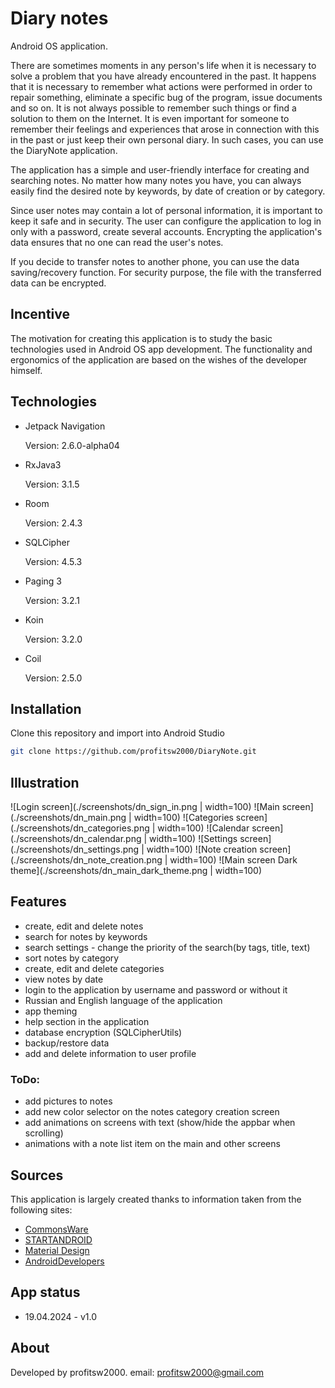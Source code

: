 
# Diary notes

Android OS application.

There are sometimes moments in any person's life when it is necessary to solve a problem
that you have already encountered in the past. It happens that it is necessary to remember what actions were performed
in order to repair something,
eliminate a specific bug of the program, issue documents and so on. It is not always
possible to remember such things or find
a solution to them on the Internet. It is even important for someone to remember
their feelings and experiences that arose in connection with this in the past or just keep their own personal diary.
In such cases, you can use the DiaryNote application.

The application has a simple and user-friendly interface for creating and searching notes. No matter how many notes
you have, you can always easily find the desired note by keywords, by date of creation or
by category.

Since user notes may contain a lot of personal information, it is important to keep it safe and in security. 
The user can configure the application to log in only with a password, create several
accounts. Encrypting the application's data ensures that no one can read the user's notes.

If you decide to transfer notes to another phone, you can use
the data saving/recovery function. For security purpose, the file with the transferred data can be encrypted.

## Incentive

The motivation for creating this application is to study the basic technologies used in
Android OS app development. The functionality and ergonomics of the application are based on the wishes
of the developer himself.

## Technologies

+ Jetpack Navigation

  Version: 2.6.0-alpha04

+ RxJava3
  
  Version: 3.1.5

+ Room

  Version: 2.4.3

+ SQLCipher

  Version: 4.5.3

+ Paging 3

  Version: 3.2.1

+ Koin

  Version: 3.2.0

+ Coil

  Version: 2.5.0

## Installation

Clone this repository and import into Android Studio

```bash
git clone https://github.com/profitsw2000/DiaryNote.git
```

## Illustration

![Login screen](./screenshots/dn_sign_in.png | width=100)
![Main screen](./screenshots/dn_main.png | width=100)
![Categories screen](./screenshots/dn_categories.png | width=100)
![Calendar screen](./screenshots/dn_calendar.png | width=100)
![Settings screen](./screenshots/dn_settings.png | width=100)
![Note creation screen](./screenshots/dn_note_creation.png | width=100)
![Main screen Dark theme](./screenshots/dn_main_dark_theme.png | width=100)

## Features

+ create, edit and delete notes
+ search for notes by keywords
+ search settings - change the priority of the search(by tags, title, text)
+ sort notes by category
+ create, edit and delete categories
+ view notes by date
+ login to the application by username and password or without it
+ Russian and English language of the application
+ app theming
+ help section in the application
+ database encryption (SQLCipherUtils)
+ backup/restore data
+ add and delete information to user profile

### ToDo:

+ add pictures to notes
+ add new color selector on the notes category creation screen
+ add animations on screens with text (show/hide the appbar when scrolling)
+ animations with a note list item on the main and other screens

## Sources
This application is largely created thanks to information taken from the following sites:
+ [CommonsWare](https://commonsware.com)
+ [STARTANDROID](https://startandroid.ru)
+ [Material Design](https://m3.material.io)
+ [AndroidDevelopers](https://developer.android.com)

## App status

+ 19.04.2024 - v1.0

## About

Developed by profitsw2000.
email: profitsw2000@gmail.com

